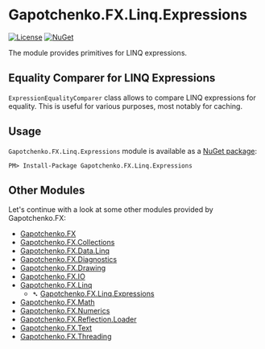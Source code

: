 ﻿# Gapotchenko.FX.Linq.Expressions

[![License](https://img.shields.io/badge/license-MIT-green.svg)](../../LICENSE)
[![NuGet](https://img.shields.io/nuget/v/Gapotchenko.FX.Linq.Expressions.svg)](https://www.nuget.org/packages/Gapotchenko.FX.Linq.Expressions)

The module provides primitives for LINQ expressions.

## Equality Comparer for LINQ Expressions

`ExpressionEqualityComparer` class allows to compare LINQ expressions for equality.
This is useful for various purposes, most notably for caching.

## Usage

`Gapotchenko.FX.Linq.Expressions` module is available as a [NuGet package](https://nuget.org/packages/Gapotchenko.FX.Linq.Expressions):

```
PM> Install-Package Gapotchenko.FX.Linq.Expressions
```

## Other Modules

Let's continue with a look at some other modules provided by Gapotchenko.FX:

- [Gapotchenko.FX](../Gapotchenko.FX)
- [Gapotchenko.FX.Collections](../Gapotchenko.FX.Collections)
- [Gapotchenko.FX.Data.Linq](../Gapotchenko.FX.Data.Linq)
- [Gapotchenko.FX.Diagnostics](../Gapotchenko.FX.Diagnostics.CommandLine)
- [Gapotchenko.FX.Drawing](../Gapotchenko.FX.Drawing)
- [Gapotchenko.FX.IO](../Gapotchenko.FX.IO)
- [Gapotchenko.FX.Linq](../Gapotchenko.FX.Linq)
  - &#x27B4; [Gapotchenko.FX.Linq.Expressions](../Gapotchenko.FX.Linq.Expressions)
- [Gapotchenko.FX.Math](../Gapotchenko.FX.Math)
- [Gapotchenko.FX.Numerics](../Gapotchenko.FX.Numerics)
- [Gapotchenko.FX.Reflection.Loader](../Gapotchenko.FX.Reflection.Loader)
- [Gapotchenko.FX.Text](../Gapotchenko.FX.Text)
- [Gapotchenko.FX.Threading](../Gapotchenko.FX.Threading)

